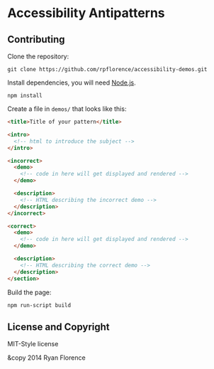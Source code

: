 Accessibility Antipatterns
==========================

Contributing
------------

Clone the repository:

`git clone https://github.com/rpflorence/accessibility-demos.git`

Install dependencies, you will need [Node.js](http://nodejs.org).

`npm install`

Create a file in `demos/` that looks like this:

```html
<title>Title of your pattern</title>

<intro>
  <!-- html to introduce the subject -->
</intro>

<incorrect>
  <demo>
    <!-- code in here will get displayed and rendered -->
  </demo>

  <description>
    <!-- HTML describing the incorrect demo -->
  </description>
</incorrect>

<correct>
  <demo>
    <!-- code in here will get displayed and rendered -->
  </demo>

  <description>
    <!-- HTML describing the correct demo -->
  </description>
</section>
```

Build the page:

`npm run-script build`

License and Copyright
---------------------

MIT-Style license

&copy 2014 Ryan Florence

